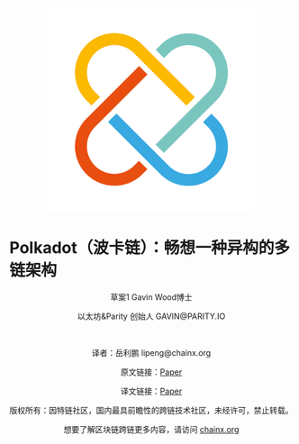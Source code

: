 
<img src="./src/img/logo.png" style="width: 367px; height: 400; display: block; margin: auto" >

# Polkadot（波卡链）：畅想一种异构的多链架构

<p align="center">草案1 Gavin Wood博士</p>

<p align="center">以太坊&Parity 创始人 GAVIN@PARITY.IO</p>

<br/>

<p align="center">译者：岳利鹏 lipeng@chainx.org</p>

<p align="center">原文链接：<a href="https://github.com/polkadot-io/polkadotpaper/raw/master/PolkaDotPaper.pdf">Paper</a></p>

<p align="center">译文链接：<a href="http://chainx.org/paper/index/index.html">Paper</a></p>

<p align="center">版权所有：因特链社区，国内最具前瞻性的跨链技术社区，未经许可，禁止转载。</p>

<p align="center">想要了解区块链跨链更多内容，请访问 <a href="http://chainx.org/">chainx.org</a></p>

